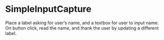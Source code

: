 # SimpleInputCapture
Place a label asking for user’s name, and a textbox for user to input name. On button click, read the name, and thank the user by updating a different label.
